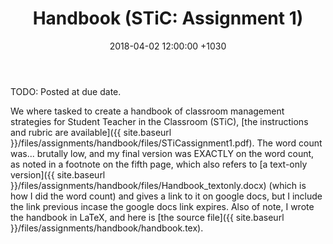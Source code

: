 ﻿---
layout: post
title:  "Handbook (STiC: Assignment 1)"
date:   2018-04-02 12:00:00 +1030
categories: MTeach STiC
---
TODO: Posted at due date.

We where tasked to create a handbook of classroom management strategies for Student Teacher in the Classroom (STiC), [the instructions and rubric are available]({{ site.baseurl }}/files/assignments/handbook/files/STiCassignment1.pdf). The word count was... brutally low, and my final version was EXACTLY on the word count, as noted in a footnote on the fifth page, which also refers to [a text-only version]({{ site.baseurl }}/files/assignments/handbook/files/Handbook_textonly.docx) (which is how I did the word count) and gives a link to it on google docs, but I include the link previous incase the google docs link expires. Also of note, I wrote the handbook in LaTeX, and here is [the source file]({{ site.baseurl }}/files/assignments/handbook/handbook.tex).

